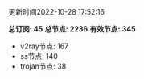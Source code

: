 更新时间2022-10-28 17:52:16

**总订阅: 45**
**总节点: 2236**
**有效节点: 345**
- v2ray节点: 167
- ss节点: 140
- trojan节点: 38
